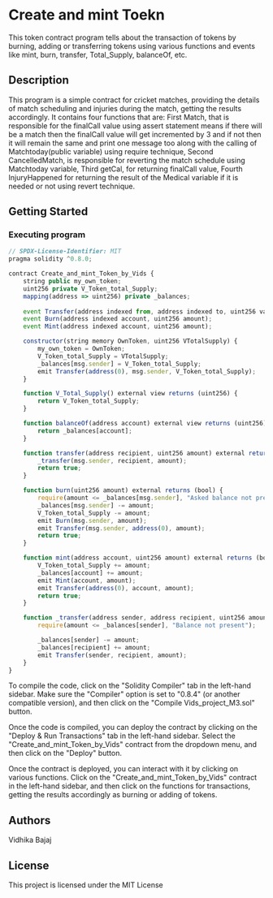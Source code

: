 # Create and mint Toekn
This token contract program tells about the transaction of tokens by burning, adding or transferring tokens using various functions and events like mint, burn, transfer, Total_Supply, balanceOf, etc.
## Description

This program is a simple contract for cricket matches, providing the details of match scheduling and injuries during the match, getting the results accordingly. It contains four functions that are: First Match, that is responsible for the finalCall value using assert statement means if there will be a match then the finalCall value will get incremented by 3 and if not then it will remain the same and print one message too along with the calling of Matchtoday(public variable) using require technique, Second CancelledMatch, is responsible for reverting the match schedule using Matchtoday variable, Third getCal, for returning finalCall value, Fourth InjuryHappened for returning the result of the Medical variable if it is needed or not using revert technique.

## Getting Started
### Executing program
       
```javascript
// SPDX-License-Identifier: MIT
pragma solidity ^0.8.0;

contract Create_and_mint_Token_by_Vids {
    string public my_own_token;
    uint256 private V_Token_total_Supply;
    mapping(address => uint256) private _balances;
    
    event Transfer(address indexed from, address indexed to, uint256 value);
    event Burn(address indexed account, uint256 amount);
    event Mint(address indexed account, uint256 amount);

    constructor(string memory OwnToken, uint256 VTotalSupply) {
        my_own_token = OwnToken;
        V_Token_total_Supply = VTotalSupply;
        _balances[msg.sender] = V_Token_total_Supply;
        emit Transfer(address(0), msg.sender, V_Token_total_Supply);
    }

    function V_Total_Supply() external view returns (uint256) {
        return V_Token_total_Supply;
    }

    function balanceOf(address account) external view returns (uint256) {
        return _balances[account];
    }

    function transfer(address recipient, uint256 amount) external returns (bool) {
        _transfer(msg.sender, recipient, amount);
        return true;
    }

    function burn(uint256 amount) external returns (bool) {
        require(amount <= _balances[msg.sender], "Asked balance not present");
        _balances[msg.sender] -= amount;
        V_Token_total_Supply -= amount;
        emit Burn(msg.sender, amount);
        emit Transfer(msg.sender, address(0), amount);
        return true;
    }

    function mint(address account, uint256 amount) external returns (bool) {
        V_Token_total_Supply += amount;
        _balances[account] += amount;
        emit Mint(account, amount);
        emit Transfer(address(0), account, amount);
        return true;
    }

    function _transfer(address sender, address recipient, uint256 amount) internal {
        require(amount <= _balances[sender], "Balance not present");

        _balances[sender] -= amount;
        _balances[recipient] += amount;
        emit Transfer(sender, recipient, amount);
    }
}               
```
To compile the code, click on the "Solidity Compiler" tab in the left-hand sidebar. Make sure the "Compiler" option is set to "0.8.4" (or another compatible version), and then click on the "Compile Vids_project_M3.sol" button.

Once the code is compiled, you can deploy the contract by clicking on the "Deploy & Run Transactions" tab in the left-hand sidebar. Select the "Create_and_mint_Token_by_Vids" contract from the dropdown menu, and then click on the "Deploy" button. 

Once the contract is deployed, you can interact with it by clicking on various functions. Click on the "Create_and_mint_Token_by_Vids" contract in the left-hand sidebar, and then click on the functions for transactions, getting the results accordingly as burning or adding of tokens.

## Authors
Vidhika Bajaj

## License
This project is licensed under the MIT License
